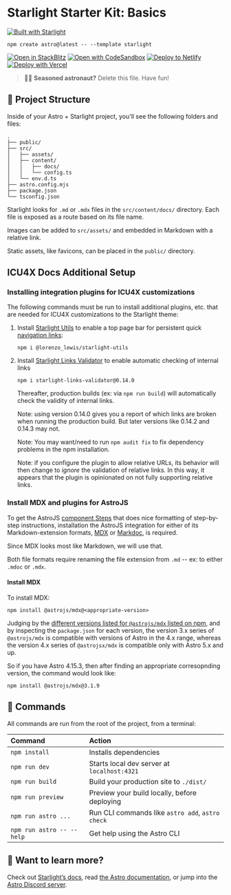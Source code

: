 # Starlight Starter Kit: Basics

[![Built with Starlight](https://astro.badg.es/v2/built-with-starlight/tiny.svg)](https://starlight.astro.build)

```
npm create astro@latest -- --template starlight
```

[![Open in StackBlitz](https://developer.stackblitz.com/img/open_in_stackblitz.svg)](https://stackblitz.com/github/withastro/starlight/tree/main/examples/basics)
[![Open with CodeSandbox](https://assets.codesandbox.io/github/button-edit-lime.svg)](https://codesandbox.io/p/sandbox/github/withastro/starlight/tree/main/examples/basics)
[![Deploy to Netlify](https://www.netlify.com/img/deploy/button.svg)](https://app.netlify.com/start/deploy?repository=https://github.com/withastro/starlight&create_from_path=examples/basics)
[![Deploy with Vercel](https://vercel.com/button)](https://vercel.com/new/clone?repository-url=https%3A%2F%2Fgithub.com%2Fwithastro%2Fstarlight%2Ftree%2Fmain%2Fexamples%2Fbasics&project-name=my-starlight-docs&repository-name=my-starlight-docs)

> 🧑‍🚀 **Seasoned astronaut?** Delete this file. Have fun!

## 🚀 Project Structure

Inside of your Astro + Starlight project, you'll see the following folders and files:

```
.
├── public/
├── src/
│   ├── assets/
│   ├── content/
│   │   ├── docs/
│   │   └── config.ts
│   └── env.d.ts
├── astro.config.mjs
├── package.json
└── tsconfig.json
```

Starlight looks for `.md` or `.mdx` files in the `src/content/docs/` directory. Each file is exposed as a route based on its file name.

Images can be added to `src/assets/` and embedded in Markdown with a relative link.

Static assets, like favicons, can be placed in the `public/` directory.

## ICU4X Docs Additional Setup

### Installing integration plugins for ICU4X customizations

The following commands must be run to install additional plugins, etc. that are needed for ICU4X customizations to the Starlight theme:

1. Install [Starlight Utils](https://starlight-utils.pages.dev/) to enable a top page bar for persistent quick [navigation links](https://starlight-utils.pages.dev/utilities/nav-links/):
    ```
    npm i @lorenzo_lewis/starlight-utils
    ```
1. Install [Starlight Links Validator](https://starlight-links-validator.vercel.app/) to enable automatic checking of internal links
    ```
    npm i starlight-links-validator@0.14.0
    ```

    Thereafter, production builds (ex: via `npm run build`) will automatically check the validity of internal links.

    Note: using version 0.14.0 gives you a report of which links are broken when running the production build. But later versions like 0.14.2 and 0.14.3 may not.

    Note: You may want/need to run `npm audit fix` to fix dependency problems in the npm installation.

    Note: if you configure the plugin to allow relative URLs, its behavior will then change to *ignore* the validation of relative links.
    In this way, it appears that the plugin is opinionated on not fully supporting relative links.

### Install MDX and plugins for AstroJS

To get the AstroJS [component Steps](https://starlight.astro.build/components/steps/) that does nice formatting of step-by-step instructions,
installation the AstroJS integration for either of its Markdown-extension formats,
[MDX](https://docs.astro.build/en/guides/integrations-guide/mdx/) or [Markdoc](https://docs.astro.build/en/guides/integrations-guide/markdoc/),
is required.

Since MDX looks most like Markdown, we will use that.

Both file formats require renaming the file extension from `.md` -- ex: to either `.mdoc` or `.mdx`.

#### Install MDX

To install MDX:

```
npm install @astrojs/mdx@<appropriate-version>
```

Judging by the [different versions listed for `@astrojs/mdx` listed on npm](https://www.npmjs.com/package/@astrojs/mdx/v/4.1.0?activeTab=versions),
and by inspecting the `package.json` for each version,
the version 3.x series of `@astrojs/mdx` is compatible with versions of Astro in the 4.x range,
whereas the version 4.x series of `@astrojsx/mdx` is compatible only with Astro 5.x and up.

So if you have Astro 4.15.3, then after finding an appropriate corresopnding version, the command would look like:

```
npm install @astrojs/mdx@3.1.9
```

## 🧞 Commands

All commands are run from the root of the project, from a terminal:

| Command                   | Action                                           |
| :------------------------ | :----------------------------------------------- |
| `npm install`             | Installs dependencies                            |
| `npm run dev`             | Starts local dev server at `localhost:4321`      |
| `npm run build`           | Build your production site to `./dist/`          |
| `npm run preview`         | Preview your build locally, before deploying     |
| `npm run astro ...`       | Run CLI commands like `astro add`, `astro check` |
| `npm run astro -- --help` | Get help using the Astro CLI                     |

## 👀 Want to learn more?

Check out [Starlight’s docs](https://starlight.astro.build/), read [the Astro documentation](https://docs.astro.build), or jump into the [Astro Discord server](https://astro.build/chat).

